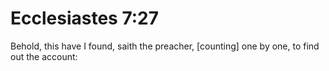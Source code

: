 # Ecclesiastes 7:27

Behold, this have I found, saith the preacher, [counting] one by one, to find out the account: